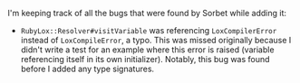 I'm keeping track of all the bugs that were found by Sorbet while adding it:

- `RubyLox::Resolver#visitVariable` was referencing `LoxCompilerError` instead of `LoxCompileError`, a typo. This was missed originally because I didn't write a test for an example where this error is raised (variable referencing itself in its own initializer). Notably, this bug was found before I added any type signatures.

